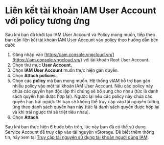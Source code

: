 # Liên kết tài khoản IAM User Account với policy tương ứng

Sau khi bạn đã khởi tạo IAM User Account và Policy mong muốn, tiếp theo bạn cần liên kết tài khoản IAM User Account vào policy theo hướng dẫn bên dưới:&#x20;

1. Đăng nhập vào [https://iam.console.vngcloud.vn/](https://iam.console.vngcloud.vn/) với tài khoản Root User Account.
2. Chọn thư mục **User Account.**&#x20;
3. Chọn **IAM User Account** muốn thực hiện gán quyền.&#x20;
4. Chọn **Attach policies**.
5. Chọn các **policy** mà bạn mong muốn. Hệ thống vIAM hỗ trợ bạn gán nhiều policy vào một tài khoản IAM User Account. Nếu các policy này chứa các quyền hạn độc lập thì chúng sẽ bổ sung cho nhau (tức là danh sách quyền hạn được hợp lại). Ngược lại nếu các policy này chứa các quyền hạn trái ngược thì bạn sẽ không thể truy cập vào tài nguyên tương ứng theo danh sách quyền hạn này (tức là danh sách quyền được hợp lại và khi trái ngược thì sẽ triệt tiêu nhau).
6. Chọn **Attach**.

Sau khi bạn thực hiện 6 bước bên trên, lúc này bạn đã có thể sử dụng Service Account để truy cập vào tài nguyên vStorage. Để biết thêm thông tin, hãy xem tại [Truy cập tài nguyên sử dụng tài khoản người dùng IAM](../../quan-ly-truy-cap-tai-nguyen-vstorage/truy-cap-tai-nguyen-su-dung-tai-khoan-nguoi-dung-iam.md).

<figure><img src="../../../../../../.gitbook/assets/Lien_ket_IAM_User_Account_voi_Policy.gif" alt=""><figcaption></figcaption></figure>
